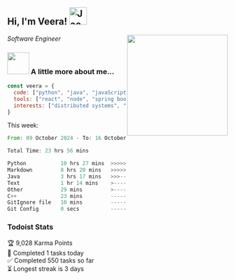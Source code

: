 <h2> Hi, I'm Veera! <img src="https://raw.githubusercontent.com/Tarikul-Islam-Anik/Animated-Fluent-Emojis/master/Emojis/Activities/Jack-O-Lantern.png" alt="Jack-O-Lantern" width="40" height="40" /></h2>
<img align='right' src="https://user-images.githubusercontent.com/74038190/213911110-aedbef38-a29f-4b6b-a65c-11608b4f75a5.gif" width="230">
<p><em>Software Engineer</em></p>


### <img src="https://user-images.githubusercontent.com/74038190/216656963-09118229-8a9e-4af0-910c-c37f35f2e210.gif" width="50"> A little more about me...  

```javascript
const veera = {
  code: ["python", "java", "javaScript", "typeScript", "c++"],
  tools: ["react", "node", "spring boot", "docker", "next.JS", "aws"],
  interests: ["distributed systems", "enterprise software", "parallel computing", "cloud computing", "machine learning", "AI"]
}
```
This week:
<!--START_SECTION:waka-->

```rust
From: 09 October 2024 - To: 16 October 2024

Total Time: 23 hrs 56 mins

Python           10 hrs 27 mins  >>>>>>>>>>>--------------   42.85 %
Markdown         8 hrs 20 mins   >>>>>>>>>----------------   34.12 %
Java             3 hrs 17 mins   >>>----------------------   13.51 %
Text             1 hr 14 mins    >------------------------   05.11 %
Other            29 mins         >------------------------   02.00 %
C++              23 mins         -------------------------   01.60 %
GitIgnore file   10 mins         -------------------------   00.75 %
Git Config       0 secs          -------------------------   00.06 %
```

<!--END_SECTION:waka-->


### Todoist Stats

<!-- TODO-IST:START -->
🏆  9,028 Karma Points           
🌸  Completed 1 tasks today           
✅  Completed 550 tasks so far           
⏳  Longest streak is 3 days
<!-- TODO-IST:END -->
<!--
Profile views:
[![](https://visitcount.itsvg.in/api?id=veeravivekt&label=Profile%20Views&color=1&icon=2&pretty=false)](https://visitcount.itsvg.in)
-->
